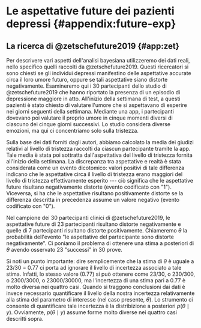 # Le aspettative future dei pazienti depressi {#appendix:future-exp}



## La ricerca di @zetschefuture2019 {#app:zet}

Per descrivere vari aspetti dell'analisi bayesiana utilizzeremo dei dati reali, nello specifico quelli raccolti da @zetschefuture2019. Questi ricercatori si sono chiesti se gli individui depressi manifestino delle aspettative accurate circa il loro umore futuro, oppure se tali aspettative siano distorte negativamente. Esamineremo qui i 30 partecipanti dello studio di @zetschefuture2019 che hanno riportato la presenza di un episodio di depressione maggiore in atto. All'inizio della settimana di test, a questi pazienti è stato chiesto di valutare l'umore che si aspettavano di esperire nei giorni seguenti della settimana. Mediante una app, i partecipanti dovevano poi valutare il proprio umore in cinque momenti diversi di ciascuno dei cinque giorni successivi. Lo studio considera diverse emozioni, ma qui ci concentriamo solo sulla tristezza.

Sulla base dei dati forniti dagli autori, abbiamo calcolato la media dei giudizi relativi al livello di tristezza raccolti da ciascun partecipante tramite la app. Tale media è stata poi sottratta dall'aspettativa del livello di tristezza fornita all'inizio della settimana. La discrepanza tra aspettative e realtà è stata considerata come un evento dicotomico: valori positivi di tale differenza indicano che le aspettative circa il livello di tristezza erano maggiori del livello di tristezza effettivamente esperito --- ciò significa che le aspettative future risultano negativamente distorte (evento codificato con "1"). Viceversa, si ha che le aspettative risultano positivamente distorte se la differenza descritta in precedenza assume un valore negativo (evento codificato con "0"). 

Nel campione dei 30 partecipanti clinici di @zetschefuture2019, le aspettative future di 23 partecipanti risultano distorte negativamente e quelle di 7 partecipanti risultano distorte positivamente. Chiameremo $\theta$ la probabilità dell'evento "le aspettative del partecipante sono distorte negativamente". Ci poniamo il problema di ottenere una stima a posteriori di $\theta$ avendo osservato 23 "successi" in 30 prove.

Si noti un punto importante: dire semplicemente che la stima di $\theta$ è uguale a 23/30 = 0.77 ci porta ad ignorare il livello di incertezza associato a tale stima. Infatti, lo stesso valore (0.77) si può ottenere come 23/30, o  230/300, o 2300/3000, o 23000/30000, ma l'incertezza di una stima pari a 0.77 è molto diversa nei quattro casi. Quando si traggono conclusioni dai dati è invece necessario quantificare il livello della nostra incertezza relativamente alla stima del parametro di interesse (nel caso presente, $\theta$). Lo strumento ci consente di quantificare tale incertezza è la distribizione a posteriori $p(\theta \mid y)$. Ovviamente, $p(\theta \mid y)$ assume forme molto diverse nei quattro casi descritti sopra.




